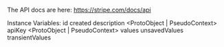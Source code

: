The API docs are here: https://stripe.com/docs/api





Instance Variables:
	id	<Object>
	created	<DateAndTime>
	description	<ProtoObject | PseudoContext>
	apiKey	<ProtoObject | PseudoContext>
	values	<Dictionary>
	unsavedValues	<Collection>
	transientValues	<Collection>